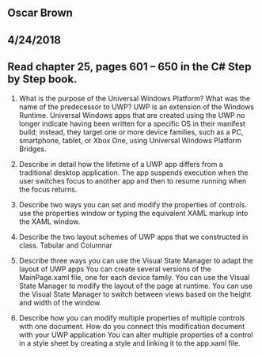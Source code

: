 ## Oscar Brown
## 4/24/2018
## Read chapter 25, pages 601 – 650 in the C# Step by Step book.

1. What is the purpose of the Universal Windows Platform? What was the name of the predecessor to UWP?
UWP is an extension of the Windows Runtime. Universal Windows apps that are created using the UWP no longer indicate having been written for a specific OS in their manifest build; instead, they target one or more device families, such as a PC, smartphone, tablet, or Xbox One, using Universal Windows Platform Bridges.

2. Describe in detail how the lifetime of a UWP app differs from a traditional desktop application.
The app suspends execution when the user switches focus to another app and then to resume running when the focus returns.

3. Describe two ways you can set and modify the properties of controls.
use the properties window or typing the equivalent XAML markup into the XAML window.

4. Describe the two layout schemes of UWP apps that we constructed in class.
Tabular and Columnar

5. Describe three ways you can use the Visual State Manager to adapt the layout of UWP apps
You can create several versions of the MainPage.xaml file, one for each device family. You can use the Visual State Manager to modify the layout of the page at runtime. You can use the Visual State Manager to switch between views based on the height and width of the window.

6. Describe how you can modify multiple properties of multiple controls with one document. How do you connect this modification document with your UWP application
You can alter multiple properties of a control in a style sheet by creating a style and linking it to the app.xaml file.

